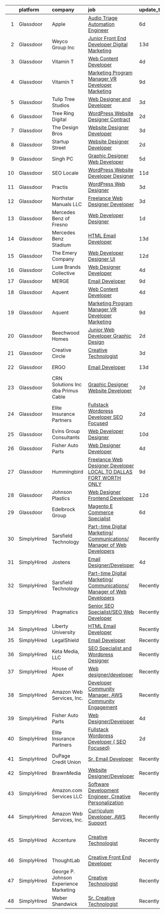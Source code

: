 

|    | platform    | company                                | job                                                                                                                                                                                                                                                                                                                                                                                                                                                                                                                                                                                                                                                                                                                                                                                                                                                                                                                                                                                                                                                                                                                                                                                                                                                                                                                                                    | update_time   | location                           |
|---:|:------------|:---------------------------------------|:-------------------------------------------------------------------------------------------------------------------------------------------------------------------------------------------------------------------------------------------------------------------------------------------------------------------------------------------------------------------------------------------------------------------------------------------------------------------------------------------------------------------------------------------------------------------------------------------------------------------------------------------------------------------------------------------------------------------------------------------------------------------------------------------------------------------------------------------------------------------------------------------------------------------------------------------------------------------------------------------------------------------------------------------------------------------------------------------------------------------------------------------------------------------------------------------------------------------------------------------------------------------------------------------------------------------------------------------------------|:--------------|:-----------------------------------|
|  1 | Glassdoor   | Apple                                  | [Audio Triage Automation Engineer](https://www.glassdoor.com/partner/jobListing.htm?pos=117&ao=1110586&s=58&guid=000001827c382508a06ad2e0ddf69c18&src=GD_JOB_AD&t=SR&vt=w&cs=1_67de8204&cb=1659941430976&jobListingId=1008046042859&cpc=F41FEAB56D215062&jrtk=3-0-1g9u3g99gklvu801-1g9u3g99ughrn800-0fab0682647fd72b--6NYlbfkN0BvKrLyj5gPmtZO9T8euul8TCxuuKNOtzRJOomxnwSEodTz2Bc-sPZlt2Zgji_QUXGcKuOkWIrgOAYgu0CyBvfr27F7CT7PtRTKif-OMXm_SHlRcGhot_dtFQ5W4oeFZ6xNG22aTURHgfWa_rNXFv1RTwVdTuM_exeRwUYhIr-qwHcdVA5bIZus_hhx2Jp0LyPdGfE4yx7C5UTUWDoPf_XZiXi2IexFkPkIx8ki1p-9RM3uRMo8_4qrveDDYhezFOYlBmiuP-UD8F0tszVNr-kHTv_0PHfM2ZSGVX9AGINBZ6y7c_c5_xGIbik90IGKILmhyjFhagdztfKuS0dNO0fjTyQA3lERfl0IZbiNHvDCvlG0ZRqh20J6httP-wlQ_uZ-lLibTnb8d8xIUMRcYEvSSQ_MW6OIpe4KRbHEM9R0vCb0NLMgBmFsvZkb2Afe2FEqcekie-5zMkepwf2LnjgWzjKWZkYJr6uZRXIjoo7vHH9nOQ5n-B2Y3Gk-ah4EsrH7LGvCJf7h3ZD3XhJxZziYThU9BF8hMBAdS9vDzcCmXLovJWRPiaXElNJb-s3Ft7MiRacEwFOLoWQvaYzVdWDV0XGHdVMjEkusKJzYEpusLQ0F-rSa4XzDg-0XT18K9U-xPmqlY1b1ovfWB4BTuJb6uHxul8ObhKDbowcZ6LkrH0T4LBohYyUfijVPVcTh50NTbWvDE5Tr5QLsovbZ4YIPxwXTZrO_pcth6iP1CvOCXdFp2F60oSpgElWybdUibLWQKGDZTew8vBU4f6NipNFqwCh8n4w7xbK0cf3jTp42NtSTJjfTy6iQdGVmYy5HxsQuLQZgM6D7cTTedJjcD9GVFFa0F2GvGF2-wQ-EH-OWvcc6ExS1c1w8_0avYGDB-6mHlhKuDp2Ty8CljDzt0MHidtmbVd6mqzHZjFTNpNlYkhUANGMWEj_yfK3fTYAcGs3F6rO3H_IPr_fAeRaMFrZs) | 6d            | Cupertino, CA                      |
|  2 | Glassdoor   | Weyco Group Inc                        | [Junior Front End Developer Digital Marketing](https://www.glassdoor.com/partner/jobListing.htm?pos=116&ao=1110586&s=58&guid=000001827c382508a06ad2e0ddf69c18&src=GD_JOB_AD&t=SR&vt=w&ea=1&cs=1_172fde13&cb=1659941430976&jobListingId=1008028285226&cpc=42BEC95245890617&jrtk=3-0-1g9u3g99gklvu801-1g9u3g99ughrn800-0864ce1e1e6e8c6e--6NYlbfkN0C2wM9RKEAdoEZotfFaXSpEmhGLDXit4PIRXiY1cWrNKI8D1AUD9T14yWGaDgpOoa1yOUcfWwTzbFKLg4Ptb6fKgWvUdlITdb_LbB7xzYm3iedqSjRiN6CDg8yJrSWYJQRBVI-YkqqcTmQhRn3uYv9MdfxzB_HsdV7v4RNCor7Ls2Btnr9DzG_dn9cgI6ijFPS1__8_6mPMS8UZ7nAkBRHpl9_DX3ie0VyU9IZpRxdURHYe4jz_zjwxr9SgEeZ_Ysy-dGXF_oYKS7v-la4CcrFM-YD0tZL2KObj6fRfz6pVkc0gLrpSGmiDuUfp7qUCMh6Lak3BpuXA4HTz2OyKJQc4ZRzErin-9_uCLGB6jXf2lHPbppCG2hNfbQhagx3LsoMEY3PVKNdSlsyjfsrkgQhKG7FuDMUok2H6XmzY25WgR0XkqEIJZdCxBORsKcfu8ydu01IaMeE-yJ-f0LHAZsHpgpf8HWhAY7gRh-lVNy0WANZ9wAN4_Yv8osUkzm_Xl4K6DUIOjkJ-_JIkr5PCK2xPb9Ovn_dj4bc%3D)                                                                                                                                                                                                                                                                                                                                                                                                                                  | 13d           | Milwaukee, WI                      |
|  3 | Glassdoor   | Vitamin T                              | [Web Content Developer](https://www.glassdoor.com/partner/jobListing.htm?pos=120&ao=1110586&s=58&guid=000001827c382508a06ad2e0ddf69c18&src=GD_JOB_AD&t=SR&vt=w&cs=1_eee2f253&cb=1659941430976&jobListingId=1008050982939&cpc=334ABAF5D42DC775&jrtk=3-0-1g9u3g99gklvu801-1g9u3g99ughrn800-9b47c492056784e2--6NYlbfkN0DMrcEu7yrtATojKJA7cEzGQ3FdRGWLh0CZQInL4ECGI6k5tN82kdM0OKoro5eXmjo25juUC15Bn1G4cRfi3ZWomLUombBVxYksRzLeiExQ_4Fim0RwU85ePscBrQDtHdwzZP8Ab7NonE8C-l656Cy7HQTPgWnq-6cWRaaH_V60Tmn5DA_Qso_GWKTJM_pDrp7lQDxWxMwvpGgwGfDbiO5c_JAsw8X2TkXsV9ZR9SjL6NXG0SOj_h26A4Txpx9qLIFYa1jmfxDqg7C6b04Bwh3J6jXAQP2P__UiLfGU7u_NR29nJu4TSbpye7bu70A9IQ809ENXw82TZaVPG6W-kefsCxDn8ij4YkrxAG57CdLalJCNKoTC-Ak_SNAGFkKo2sRUhkG0IwleSl8Ls1OKETqNCdHkYjTinbUTTxvh7kd_SCA9wYqHPz4ef2W8tJQzC0nh3D8ax_G8FiEHRabtQj8tfaWqo5s2i7I%3D)                                                                                                                                                                                                                                                                                                                                                                                                                                                                                                                              | 4d            | Remote                             |
|  4 | Glassdoor   | Vitamin T                              | [Marketing Program Manager  VR Developer Marketing](https://www.glassdoor.com/partner/jobListing.htm?pos=122&ao=1110586&s=58&guid=000001827c382508a06ad2e0ddf69c18&src=GD_JOB_AD&t=SR&vt=w&cs=1_5a6eaa13&cb=1659941430976&jobListingId=1008039026081&cpc=F41FEAB56D215062&jrtk=3-0-1g9u3g99gklvu801-1g9u3g99ughrn800-50e3325c03b7b921--6NYlbfkN0DMrcEu7yrtATojKJA7cEzGQ3FdRGWLh0CZQInL4ECGI6k5tN82kdM0cJmh4vC7Ggjnm-3xmOit2kMhHpixKo_9HEPBXz6lvHkfnuhpUsBiiSblg7Hqi92Wo_sKyBRTzE9lrNM9LVXnnx5u35Nl0pzFlkRlLg2MQxAClvNOpyYI_iNNdkkMAPCzHkwQcnfl0Uav1gzR_RJ6eOmse3-k5bWFId9AhOBWBFw3Jx6ZiwSA-43RezhF27oDcrKb4svrglhO67y30MRX-9nfr18_XdOERuxtbtBAgRgbO9309hjTUIIjPtnI2UWOdmX_ErLXmwEEdsYHQVZy_Y20zwvhTKmBtdvjoi6rC0xtJOSZ3fgnhNvJQktbr3k9M0yVb3Yt4Ee29irz0dqTo5d-NN-Oa6UHcrGsRjQB_wzgxwKpquYNbQCYG44jmquaPuDiJMxN45xTBSFJOXaezJf0w2_kDbt-TqgOGxtYTd_Sl1_hVcAs4w%3D%3D)                                                                                                                                                                                                                                                                                                                                                                                                                                                                                    | 9d            | San Francisco, CA                  |
|  5 | Glassdoor   | Tulip Tree Studios                     | [Web Designer and Developer](https://www.glassdoor.com/partner/jobListing.htm?pos=110&ao=1110586&s=58&guid=000001827c382508a06ad2e0ddf69c18&src=GD_JOB_AD&t=SR&vt=w&ea=1&cs=1_1e05247e&cb=1659941430975&jobListingId=1008053123117&cpc=275B60D2C545FCD5&jrtk=3-0-1g9u3g99gklvu801-1g9u3g99ughrn800-66a68536ebef2826--6NYlbfkN0COoXx2nxHvtA1izLE8Ox-kfM4KUiiZET2Bg0Ps5ZbvlsQIhhyaNVvcHwgVzbqD8LdjVOZjFQOYQN3zE4BXJAyIFSvndfwa_99TzOZtbWnRVvjwIuEO7m7j2Ulrp0DEABaF0CE12zPezSZ3wvzUOzl8sjC0bk7XygatiRKUvgwZlhxaXtHKjn52iIWp8dJvYrWNwsjq4xi6q3gbanklBN0YI5DpfSXWH-4wjeof80JltjXrxOHBx92Bc444QJwbmYrsjnp0KZoss_8ee-iOtWxth9edjg8o_7_UcW7W4Cy4ywDDvTMlaKd1x3PjypBMaxg3Njf_FjMXEu1tVaIm5xO2fqnyVR723FEWXhkZBD1xmTDhWn-Ho6e5K0CNlDIXrHzYK-4TdIBqr3NCnYTsbN-XmEQk-ZU4-pyD6diW03z3MEC2g4iY3qn_SygXsCCNaa9FFqEI_G3FisSbqr-zktUje6Eij-sSNzg9iBMQvNBxSwUamqUP-k5Uf2ZGoSo-giaheoNS8TsvIA%3D%3D)                                                                                                                                                                                                                                                                                                                                                                                                                                                                      | 3d            | Rochester, MN                      |
|  6 | Glassdoor   | Tree Ring Digital                      | [WordPress Website Designer  Contract ](https://www.glassdoor.com/partner/jobListing.htm?pos=128&ao=1136043&s=58&guid=000001827c382508a06ad2e0ddf69c18&src=GD_JOB_AD&t=SR&vt=w&ea=1&cs=1_b22d49bf&cb=1659941430977&jobListingId=1008056070705&jrtk=3-0-1g9u3g99gklvu801-1g9u3g99ughrn800-f7e69fea78790bfe-)                                                                                                                                                                                                                                                                                                                                                                                                                                                                                                                                                                                                                                                                                                                                                                                                                                                                                                                                                                                                                                            | 2d            | Remote                             |
|  7 | Glassdoor   | The Design Bros                        | [Website Designer Developer](https://www.glassdoor.com/partner/jobListing.htm?pos=126&ao=1136043&s=58&guid=000001827c382508a06ad2e0ddf69c18&src=GD_JOB_AD&t=SR&vt=w&ea=1&cs=1_e6a32e80&cb=1659941430977&jobListingId=1008053519666&jrtk=3-0-1g9u3g99gklvu801-1g9u3g99ughrn800-7c56c23e97d33c83-)                                                                                                                                                                                                                                                                                                                                                                                                                                                                                                                                                                                                                                                                                                                                                                                                                                                                                                                                                                                                                                                       | 3d            | Las Vegas, NV                      |
|  8 | Glassdoor   | Startup Street                         | [Website Designer Developer](https://www.glassdoor.com/partner/jobListing.htm?pos=101&ao=1110586&s=58&guid=000001827c382508a06ad2e0ddf69c18&src=GD_JOB_AD&t=SR&vt=w&ea=1&cs=1_a788f433&cb=1659941430974&jobListingId=1008055844213&cpc=8701D5D89FDAD8A6&jrtk=3-0-1g9u3g99gklvu801-1g9u3g99ughrn800-c8547d52ce8df285--6NYlbfkN0CO3DEfAY9A68AIVwcxeRGvQUfeLcLgbZIyCfLEHxv2SbETCGcreyMc2jMmpqyw-4leW3cSgUcz3fWje6oPIsDxK737dtTX1run7MN7o3Wz8KXTl2Wd3371z45NdLWGns_Zgy4JJOmZi7Us6h5-LtUYhSP-KkXqHFjuOC7alBblz3SHyAmfNf5AaUCDBtw6cIJ1fMnHy1NWOm0Jq5fZhU94jzUKn5YLudpKs32Qk-Nttr6p_waAhMh30lElgtcmF12hZZShu9MZMXIlXY-FLoTexW18wsYTv11O9QqjzJOYtGW-CH1jaZcXG4Ii7W5Y5owsvNxMn6_8eeKwOMgxp-f3fs-c2lXwalAWuxDQdievMoA4CzuUmQfSmvCF2Rlm_TCnt3IJ0F8_-oVu8sdATknZVfNEL1QIg7r8hvOBmPq4tLtXq77ljy7UgNx2lnA4k9f6vweJPvb_voGppf3xrjjk8_q34eZrCEWS--YVdOApe1sqeaTXe37yjBcoaQweVeOx67jCh7NNgA%3D%3D)                                                                                                                                                                                                                                                                                                                                                                                                                                                                      | 2d            | Tampa, FL                          |
|  9 | Glassdoor   | Singh PC                               | [Graphic Designer Web Developer](https://www.glassdoor.com/partner/jobListing.htm?pos=113&ao=1110586&s=58&guid=000001827c382508a06ad2e0ddf69c18&src=GD_JOB_AD&t=SR&vt=w&ea=1&cs=1_c4d9d7f8&cb=1659941430975&jobListingId=1008047935746&cpc=7F6F94E2229B3AB5&jrtk=3-0-1g9u3g99gklvu801-1g9u3g99ughrn800-5c368c8f1994bc4b--6NYlbfkN0DqKMLcAIUKHWfrqBJvvS4sZmLmWZERQ79hXB6mVECSt8bvKOSjQVRuQro0ibVYf6hhkuB1lcUTL95g7zFvLu-N4_KPCJ1y54_XUEepgGiRgHcYBT82qYwY_lTufcJG4q9oTFvb9UHTCXZaW_b3Lpwzp_uc6_Ffca__N0ILXJqFPIHyqhrd2ec-pCQ-EfM1C74RRl4kKfCjWTjIAi3teap9hgdGDpoMYFrqJZqgr0AEnLPxrMmDphoAXNTKHBR4MFhY9JCdEglT2jflsQNqSJq66uJK9P1Je9wdi7CsOgz8bcs4J_JrgEMTJMh0sxQ1OoeAZwZfHnLoBXAUA6KT80r3MXVSOahqNjZYCQ4bd0BtjFdp6bNfxePJ03gWqZOB0xiTrQ14vq9OqhIYbBb7GP8hvKcDjbckk2C7eZezXfQ7Q0J6_6hJX7r_DIbUnTlUgcBc_hnq7l18qqHVPKA-LcMOPjAR8Aq5RYQfe5earBvW7xS_TghMn7XVCCA0RLT61G0RW_0NblhrJg%3D%3D)                                                                                                                                                                                                                                                                                                                                                                                                                                                                  | 5d            | Remote                             |
| 10 | Glassdoor   | SEO Locale                             | [WordPress Website Developer   Designer](https://www.glassdoor.com/partner/jobListing.htm?pos=130&ao=1136043&s=58&guid=000001827c382508a06ad2e0ddf69c18&src=GD_JOB_AD&t=SR&vt=w&ea=1&cs=1_60b5152a&cb=1659941430977&jobListingId=1008033084333&jrtk=3-0-1g9u3g99gklvu801-1g9u3g99ughrn800-323be4a7ff3f7476-)                                                                                                                                                                                                                                                                                                                                                                                                                                                                                                                                                                                                                                                                                                                                                                                                                                                                                                                                                                                                                                           | 11d           | Doylestown, PA                     |
| 11 | Glassdoor   | Practis                                | [WordPress Web Designer](https://www.glassdoor.com/partner/jobListing.htm?pos=107&ao=1110586&s=58&guid=000001827c382508a06ad2e0ddf69c18&src=GD_JOB_AD&t=SR&vt=w&ea=1&cs=1_5f553ac3&cb=1659941430975&jobListingId=1008053236840&cpc=555ADD10F5BC937C&jrtk=3-0-1g9u3g99gklvu801-1g9u3g99ughrn800-4709916196b0808f--6NYlbfkN0CPEiJEzZq4I_K6S6Q9VC1QMfIsI0INZ1UYi7vjgDL48QRk5qILklQZyI_X4mMYNn4bS8bF4pxav5LPXvgsu5g7_R9o6wXu4IwXadgRs1jeeQ1nYIflNrybwF9-AhUDNDFtZA2IYsyjXupz4RPFN_xoSt0UQG2LLce7T_DEL3XRQVLVAEUQ6yKrNx7xbiu5MFFtc6kAlPm2lTPp7W9F2vIurMnUtwWj5UsX0klIKcrmUOeE5-atFtVojUokkIhSJ2dHLoByL0-D7R5aY6374f0N0jKlAkT3tyBtlYaMaPnDmYxL_uG3-d3hlEpIVc0C8T9jKmilNu326hMMcMBAR5TqLp48n_kfFeA9BFhydfIjW7BIykrgo09m_4GErdx9BEbl8BEnJHubABwIhDO8Aqqhg1R0fO3LGHX2VcRyVrYvAvrUwS_LPzUu1XrHzdvrCuBuiM3qZ1cZbwdPpR3s8NH5Ty_x5KLehPcmpS9fKJqaZeMnfvompx7-Fh-LBuDTsXK8KocZQCgHEw%3D%3D)                                                                                                                                                                                                                                                                                                                                                                                                                                                                          | 3d            | Charlotte, NC                      |
| 12 | Glassdoor   | Northstar Manuals  LLC                 | [Freelance Web Designer Developer](https://www.glassdoor.com/partner/jobListing.htm?pos=124&ao=1136043&s=58&guid=000001827c382508a06ad2e0ddf69c18&src=GD_JOB_AD&t=SR&vt=w&ea=1&cs=1_ae20dc7e&cb=1659941430977&jobListingId=1008053687388&jrtk=3-0-1g9u3g99gklvu801-1g9u3g99ughrn800-8b4a9c59b254270b-)                                                                                                                                                                                                                                                                                                                                                                                                                                                                                                                                                                                                                                                                                                                                                                                                                                                                                                                                                                                                                                                 | 3d            | Mount Clemens, MI                  |
| 13 | Glassdoor   | Mercedes Benz of Fresno                | [Web Developer Designer](https://www.glassdoor.com/partner/jobListing.htm?pos=105&ao=1110586&s=58&guid=000001827c382508a06ad2e0ddf69c18&src=GD_JOB_AD&t=SR&vt=w&ea=1&cs=1_fa138417&cb=1659941430974&jobListingId=1008057368036&cpc=82B3195DA92CAF92&jrtk=3-0-1g9u3g99gklvu801-1g9u3g99ughrn800-452ec5aa2a048956--6NYlbfkN0D788tVLZnHYB2JKTLmCXo4PydfvtZKcdbYx6lxKaz3IiSI8Kq6TbbUsBLHQRWdW6DaCAZ4SsZXljcs7yne60fu6YoabC2TpMDTeLtCg-uZjOjZYGkg81snr4lxCaGJg6mqwlNLRTtS9eBU-3xS10V0-2CW-feOQ5b_a_v9j4gdZgAWhS-V9IRdfbHLmsrRwhiGeCxs0AgbFqC6kP681Y4OfOO7zLdVhFHcudvA5wWs5joEU-TwQoephgKtmdH1I80dUDBPmnTEs0IrDlnQ1y5ygQsyfAcjeIcj4Ml8b5NP5gSepL8gaq7t6cNdK9RuHcWADXz5c4CFitoGHHbAgpgg5W9X6pqO0fAZmU6cZb_mKZ86HE7x-4DoCv1Acrp3Opop2iOehleEQvqq04UstiB-d_h5hU-mBoWYZmVyHartr5XLpBSPDxJFySs5wEPQDIHPMdb7dxzXvaYYu3BLJImgYo1mSt26KwszuMdxF3PVSeewh57c3stPjYWKxUmv4Xw%3D)                                                                                                                                                                                                                                                                                                                                                                                                                                                                                        | 1d            | Remote                             |
| 14 | Glassdoor   | Mercedes Benz Stadium                  | [HTML Email Developer](https://www.glassdoor.com/partner/jobListing.htm?pos=129&ao=1136043&s=58&guid=000001827c382508a06ad2e0ddf69c18&src=GD_JOB_AD&t=SR&vt=w&ea=1&cs=1_925d3b9b&cb=1659941430977&jobListingId=1008028184763&jrtk=3-0-1g9u3g99gklvu801-1g9u3g99ughrn800-9a547699c45640b0-)                                                                                                                                                                                                                                                                                                                                                                                                                                                                                                                                                                                                                                                                                                                                                                                                                                                                                                                                                                                                                                                             | 13d           | Atlanta, GA                        |
| 15 | Glassdoor   | The Emery Company                      | [Web Developer   Designer UI](https://www.glassdoor.com/partner/jobListing.htm?pos=111&ao=1110586&s=58&guid=000001827c382508a06ad2e0ddf69c18&src=GD_JOB_AD&t=SR&vt=w&ea=1&cs=1_04be7d18&cb=1659941430975&jobListingId=1008031200409&cpc=3E2BFC0D8D8346C2&jrtk=3-0-1g9u3g99gklvu801-1g9u3g99ughrn800-415dc031d01714ce--6NYlbfkN0CuSQGRMtSulYipVgim2Atu3bTFiA8J7tecboMjkqiwtZyQbJ6cmUj4f-dIob9iMPRM6Daxtn1a0mBwg_ML320VSkCh6bugh67wbQaJhBCc2eCVu8IEar2h6ybwf3obWuBZD7jVW0ktrWBiIMBQazNZLf0Wflcmjn_7TcqCVB0cmgsyu03jXHNjTXzzIdSFkcho3a1SzcZyIpZdXuKtL98ZdAUs3fSV7oJ9KG1srI9gOD1NiuLpJOL0XCkMTbqSXKf4dBzU-aMp2XH3JuxKUXCoWUGSk54NaM0mTr1QQPoXGCnkmVDLSVRR2Gr7RK_qsPDXXzDlw0daIMi0Uh82MJjpM5P_wpW25GJgp8GyulmtYjcEfhYrbmyS9QHIMykFXQ5WzVTqv6-6kuzvXKJvZ30Y4gxRAH0Tn7mQ1DCbCjcg4XMasn_mqubbF4kf5SkhaH3Qs_XGPcUo2698xo4r8IBEMToclJrEPg8M7lVFe_ZwNrpCFbXW-JDpLY-lE4AIef6pkJVzAjUz_6xvQQ25YH1-)                                                                                                                                                                                                                                                                                                                                                                                                                                                                 | 12d           | Houston, TX                        |
| 16 | Glassdoor   | Luxe Brands Collective                 | [Web Designer Developer](https://www.glassdoor.com/partner/jobListing.htm?pos=106&ao=1110586&s=58&guid=000001827c382508a06ad2e0ddf69c18&src=GD_JOB_AD&t=SR&vt=w&ea=1&cs=1_0d313100&cb=1659941430975&jobListingId=1008050394092&cpc=48866614B099111A&jrtk=3-0-1g9u3g99gklvu801-1g9u3g99ughrn800-6b1b288ba56667bb--6NYlbfkN0CdcVd3SDA1nO7RkKTAACmPV4xEt72Vls8LI2dqcgyOeN2acpaCqCtZ5yluQq1D6b_vLUEpC8uLLerZIl2XJD6l7uvqnU8m-V-J_Epsll8nfq0PKfqC7iWKWEopxO4ut0hmWuN8bEUIr60c7Z1RdG2uUQrdXlzcksecBH4olqb179N1BzUO0kR4o4GHUhvtGLGLgEfLaf8MQEW21K80iX_dMgaBqNgV2mNuzK4HlalJCgYpfesFrmy0ncbljUCKftYqemj0ejJf7XPTHbOH_s2wYvWlrCxlIB7xQsIEUwF8HSvRNpn3jhA63zmxmT0TevkCvDRKVxjTSKXu_0UTH6E2igJP1b3fdIaqB5hSfK6fS7i1TEffPX3gjbzBvazbE6KlIFPyASOXOxPB3waEAlmQ-CfkTXFRnuetyaR-mMsHnV193-p5lMKBgfdwJX0Drcymx6kZA3fpdCFgcPCM-qtotiQfFB-0Hzw1CKy-t7WnVEmWsyv62UkBnbRgQa8c3k4%3D)                                                                                                                                                                                                                                                                                                                                                                                                                                                                                        | 4d            | Greenville, SC                     |
| 17 | Glassdoor   | MERGE                                  | [Email Developer](https://www.glassdoor.com/partner/jobListing.htm?pos=123&ao=1136043&s=58&guid=000001827c382508a06ad2e0ddf69c18&src=GD_JOB_AD&t=SR&vt=w&cs=1_c711a950&cb=1659941430977&jobListingId=1008038408281&jrtk=3-0-1g9u3g99gklvu801-1g9u3g99ughrn800-026b1d5ccf828fde-)                                                                                                                                                                                                                                                                                                                                                                                                                                                                                                                                                                                                                                                                                                                                                                                                                                                                                                                                                                                                                                                                       | 9d            | Denver, CO                         |
| 18 | Glassdoor   | Aquent                                 | [Web Content Developer](https://www.glassdoor.com/partner/jobListing.htm?pos=118&ao=1110586&s=58&guid=000001827c382508a06ad2e0ddf69c18&src=GD_JOB_AD&t=SR&vt=w&cs=1_63df123e&cb=1659941430976&jobListingId=1008051207584&cpc=451933188B21919D&jrtk=3-0-1g9u3g99gklvu801-1g9u3g99ughrn800-e08a8f8f348d910f--6NYlbfkN0DMrcEu7yrtATojKJA7cEzGQ3FdRGWLh0CZQInL4ECGI9gD0Wolx9R2EDT7B77c2cRSY10wi-ePXNheSG7gDjxa5FNCFbNmEIeasKKYA0ugIgJ5M5hiwxoAqjcchqTo84j-mAea4vEC6WHXpYSprIu2IMoIXs7a8Uf5aMXHaokhYR-1kCoZpEwU39lt3_1TV2oq4xCyh4G10nTaBzyP5tEL7EbNf_kBDzHbsbUkTsJb3PJbWj-zGRdpdacfWFIO5CTeg6EevUD9RphhBkDtYYbSDBxKew8556i9zsEH3m7G9h9d5lIQsVasbScqV6WrEJuCbtGskK-pZ94Pu9_BNiGlqQ9xjHXCL24uOGWZZR6Tacy11aoXmCNA4NNU4VxbZ0pX94DMoop_WO8vJPOwnUfr3bTi4k14zZ_TiPRo_ZmWDvETJZgtYUR4hkDOI_7k4uk_bTNu-uJP5R4sNH5zxz59)                                                                                                                                                                                                                                                                                                                                                                                                                                                                                                                                            | 4d            | Remote                             |
| 19 | Glassdoor   | Aquent                                 | [Marketing Program Manager  VR Developer Marketing](https://www.glassdoor.com/partner/jobListing.htm?pos=121&ao=1110586&s=58&guid=000001827c382508a06ad2e0ddf69c18&src=GD_JOB_AD&t=SR&vt=w&cs=1_12d8fb3e&cb=1659941430976&jobListingId=1008038667435&cpc=149B3D5996025BBA&jrtk=3-0-1g9u3g99gklvu801-1g9u3g99ughrn800-4d6f39d860845bbb--6NYlbfkN0DMrcEu7yrtATojKJA7cEzGQ3FdRGWLh0CZQInL4ECGI9gD0Wolx9R2v-Aex0-GK07GDDYnO7rOFs9c8-N4bJMWe0uD6oIBdpRAGTFcz-dPB3x02qZaW2wyN_Hkyheuz6sOKH3oDtsyvRqUs9LVd_BTTQRjlN2VOq4uWfpjK1lW2ynDnRbrndmpkcLuSW-xTMlWNMIWWTMsyqRnTGrbogXo-GscrRqK1BYgSXg3zIx81qdghNVzzy6M35QlSwGyXhoDmQjkb9_rj_8BYM2UDm7V6kuT7yyUq5Sgm_MPmG7Clz8mKSu_aXam4gvi7Oh-_lps8nNZyzoMWszIOrCU9FYHAoACqhY3qM3n5KvVQJct0ButxlRdVRwAJZ6EQ3e_uVHC1YzHNQ6xbY-0r-iXFRsGWFPMtJsDmt4mo3cHPyjOzAsAqXzbZaLr8ZLQtNOcUKlK_B0nUSL6_w%3D%3D)                                                                                                                                                                                                                                                                                                                                                                                                                                                                                                                    | 9d            | Boston, IN                         |
| 20 | Glassdoor   | Beechwood Homes                        | [Junior Web Developer Graphic Design](https://www.glassdoor.com/partner/jobListing.htm?pos=114&ao=1110586&s=58&guid=000001827c382508a06ad2e0ddf69c18&src=GD_JOB_AD&t=SR&vt=w&ea=1&cs=1_cba8e8f8&cb=1659941430975&jobListingId=1008056087959&cpc=9DC6E4D8324653EE&jrtk=3-0-1g9u3g99gklvu801-1g9u3g99ughrn800-1f918ef7c9cb8131--6NYlbfkN0AS57DkDylVShPhgOjpRgGCZifuE7BsZsr_ouSWgREGsYU9J9ba3OoAo_B_2-4yRLo4vAb8ezj1shnle-kHycIPxOII6DUnd0StxQij1vs4cR2okCAu5aLXKZMpfDO5MQqmB1JX49zWCk6xpxWliG_cf774Gt1I8tuTX0PnS7RgYBjD7j9gFQ17A2kHWJya25xsQ5cXMfDEN_DK4IPUzqbW7Qoy5Fm-4_1ULTtQOyD8Q5BoNyk-_dquJiJYoL5-ecZqvjSan-8X6pL33Nzo4r37XbSZSn7F_qFr2lLzNfjcnbdnoVC7Y2qF9hMF2cSk_dMlru8d3G96fM825ttCrjXskpFWrOKaMcX9OZdeNg57ORB_odn4ksYOaZHqah1DOdQFYcjBGoE8Ix3_9zCj1-d9oAeq_oUJOhWFNV7G1ufK4X0PO4j5RujWWXH9M660d0zPT8ub6Df9NME6A70verUWhtbefm4Rq9ChP4cxm1RKm-BjBj6OtvcTJwrq4YdatqcI83lvF4xW7w%3D%3D)                                                                                                                                                                                                                                                                                                                                                                                                                                                             | 2d            | Jericho, NY                        |
| 21 | Glassdoor   | Creative Circle                        | [Creative Technologist](https://www.glassdoor.com/partner/jobListing.htm?pos=112&ao=1110586&s=58&guid=000001827c382508a06ad2e0ddf69c18&src=GD_JOB_AD&t=SR&vt=w&cs=1_31eca455&cb=1659941430975&jobListingId=1008052746547&cpc=5E31031E1AFF45A7&jrtk=3-0-1g9u3g99gklvu801-1g9u3g99ughrn800-b74225bc8c59c95e--6NYlbfkN0BPwlZa85gbT4Q3XYQoU_uQn0Qmw9zd_9UNfmcwtqAVud1yvyq1Z4UAlx1bxhDUi3LksnLBypyz1ki1AYlpqBEOtzLCLCRpEUWiYZAxQp35ZwbGwGgfIipNjYJRWVKtqW2P6n0tnODntoOzONS9wOCfDiQdRQlv6VB3BbCCzTOWuDuWHjtVTQjZq4w6wdF1VbcTalfBswP7W5a619mzdgzmF7a5RPsRCZTYFIpWsug8Owo7_yZ1_dnuT3jZlAiGHkV1Wfl01jC0CcggkpDYTXfKlBIDj-xYQlN4b-UhghnP7w3U1lhG5dO6GV1RoGM7GAjKgQ7KfoWZC4VeXORQpNIXFNJo0oZ8VkMLZkY4SAChINjzazVksJPLYCt9xNY_jYLkRsnX3inbSumOT2F4YgVjHPrx_mQwIx_cIMAvQH3WI-3LrrMIWyKZxv07vtu_9bK0J9yfH-hkfzzdANPcz_pyx1p2NTe0scxjzmt94lTo5uJSCwiDpm91N314KXzkzuZuM-dAPmcHuQ%3D%3D)                                                                                                                                                                                                                                                                                                                                                                                                                                                                                | 3d            | Seattle, WA                        |
| 22 | Glassdoor   | ERGO                                   | [Email Developer](https://www.glassdoor.com/partner/jobListing.htm?pos=125&ao=1136043&s=58&guid=000001827c382508a06ad2e0ddf69c18&src=GD_JOB_AD&t=SR&vt=w&ea=1&cs=1_949fe29b&cb=1659941430977&jobListingId=1008028371596&jrtk=3-0-1g9u3g99gklvu801-1g9u3g99ughrn800-d93bab4517ba546e-)                                                                                                                                                                                                                                                                                                                                                                                                                                                                                                                                                                                                                                                                                                                                                                                                                                                                                                                                                                                                                                                                  | 13d           | New York, NY                       |
| 23 | Glassdoor   | CRN Solutions Inc   dba Primus Cable   | [Graphic Designer   Website Developer](https://www.glassdoor.com/partner/jobListing.htm?pos=109&ao=1110586&s=58&guid=000001827c382508a06ad2e0ddf69c18&src=GD_JOB_AD&t=SR&vt=w&ea=1&cs=1_e155ecd7&cb=1659941430975&jobListingId=1008056080475&cpc=DED3C32E22E90A94&jrtk=3-0-1g9u3g99gklvu801-1g9u3g99ughrn800-973e989f4417f753--6NYlbfkN0D5TrYptuxfAGGY-xyw_cZcYoKArTSbIFk24Z4F8mcy7RpumEUPQ98v5su64To6qgV5eDU1_1WPD5bBATlsZVrDRiIGNWZcwHNqZ7vumuuoGUezQTzJp-nE2ur4DoNDQ_ICv5-FXY1CP1JdBLpJkVkiy-3S_vSR4w4vjAcdJaK3rzxfRrLG5ZHqG6T8kdIsdm_ts83_IZpk07-AZLn4jC-bnOL1jKGhXoxFGyUFaeWf-TOUN_l2qYFn5edhfdtCjEj_jK_vn86EGOcMsi2nu8vvW4gD11zvaSefnyqAduBVhvVtqFaNOW7_4w5exvQ0pMiefadiSDQ5fEqhn5HwRCvWc8aWflyQrUTsvYGFdkHcM9tAMDg4IlnTLu9HHTprvjL8rCzg_IKDNUY11cwfY8tU1r-AmRKNtNxi2g2oi0zbQa6U7pcaXz2Lq0Cw6xtwPxCoQag142eV0alvIkyca67cSvWK1-3FYSp6CdKWUe_-2t7F5n5bD6Sf2nqDJqAUcMU19vkp4ODvlA%3D%3D)                                                                                                                                                                                                                                                                                                                                                                                                                                                            | 2d            | Lake Elsinore, CA                  |
| 24 | Glassdoor   | Elite Insurance Partners               | [Fullstack Wordpress Developer   SEO Focused ](https://www.glassdoor.com/partner/jobListing.htm?pos=108&ao=1110586&s=58&guid=000001827c382508a06ad2e0ddf69c18&src=GD_JOB_AD&t=SR&vt=w&ea=1&cs=1_c4fff2de&cb=1659941430975&jobListingId=1008055598968&cpc=A8EA696C92E7776B&jrtk=3-0-1g9u3g99gklvu801-1g9u3g99ughrn800-dc7ce6ec7933ee83--6NYlbfkN0B4jp5mfsiLEiFpPCxOna81i2z6rJx9ZIZWhVZJ6SFnYaUFhWEbiLq-ux6tGBiZBM229QLC6LaZlUMaH7Otj20uzez9fk48_h2cperLyLt1Is5YxnDWXXJ7SF6ow_bDKsszPYTbevNoo_O5DsPMWLi85_uf1EDKAWVat1kr8kNwkWDAf7LqdTrCThLGoyKh51pUtJ9YCIN_dS0XV_-4WMHwZvio3GCyN24RCDnjIH4_EmfwFneLr6sIziVgE04D7ANzPYvBr1a07DI3EvAgb0hjcxSFLKNJrFI1zXMqmWQV1I7G7xqM2Ofmf-7zifHoKA_rNF5juyY6BzkKL-J6b1yhGEyDQ_SAdcGsuhz0k5_jvmVR-Il8esNUnVSEcCk47fxtRlE8nA0oDcil7XtOx6fAfEZw91DlJcE_bxtDGRC5NvH9t2DztDkIZAs0fZZZYkPn9VRuWFXSe6jdSTbOC57m2wD2VQbA1cUASN7EN3v1EccRGpyxJ9Su3PGpKOn14IaqdFBz2xreLw%3D%3D)                                                                                                                                                                                                                                                                                                                                                                                                                                                    | 2d            | Remote                             |
| 25 | Glassdoor   | Evins Group Consultants                | [Web Developer Designer](https://www.glassdoor.com/partner/jobListing.htm?pos=119&ao=1110586&s=58&guid=000001827c382508a06ad2e0ddf69c18&src=GD_JOB_AD&t=SR&vt=w&ea=1&cs=1_38e88642&cb=1659941430976&jobListingId=1008035496384&cpc=C19BE7EA145E205E&jrtk=3-0-1g9u3g99gklvu801-1g9u3g99ughrn800-b834390eaa16897f--6NYlbfkN0BPPXvRBAOnO0TtobE2q7DHnR_QtVFJuWCmWwbbx7_VLoOceIYADrb8LsbIED13qDsf2h2nziIwuHN787h807HrHDPPsn01s14OOXG30xl5WMkNpax5peDv9eP7Jrb-YrpW5X-RYLXopdUGOhiaEYFk3w10MtJrtgpLRjIzSOvVI5x47tx3KepmhLgfFLEQLpPvvwnZz-B4s9RWNpXOVIIbwkY_yNk1FxepwYk3FcEqxXO3su6aqOLIki3_8f8FJm1RGubCOhj16ykMq3WPg10-ZQ2F9dlwY-xrvlHKFVuXRhMDgdizZvIYlEWJc91BQx07EzcRfqM2wXNk0qssyIi4pPBkI2ibvLLWdcap2Y1Isyymh98ekPKIiCQ5JEBw1isE6GzOWE8zjxgwml6zCljixgpEUnMRW2MQDhTplPivko4YhWWE3xj4KlWSgrV1WCXAman1XuB-1efLQ6C3FDsroxGRSTKG3R62IGQzUk_F1CR5YkDcxLX_DyR-1aPuLXXi8ON1Dul4VA%3D%3D)                                                                                                                                                                                                                                                                                                                                                                                                                                                                          | 10d           | Houston, TX                        |
| 26 | Glassdoor   | Fisher Auto Parts                      | [Web Designer Developer](https://www.glassdoor.com/partner/jobListing.htm?pos=102&ao=1110586&s=58&guid=000001827c382508a06ad2e0ddf69c18&src=GD_JOB_AD&t=SR&vt=w&ea=1&cs=1_f8aa4eea&cb=1659941430974&jobListingId=1008049980771&cpc=BE7ED86EB2F099E4&jrtk=3-0-1g9u3g99gklvu801-1g9u3g99ughrn800-72e4c7244d33f192--6NYlbfkN0Ci1lZOkl7EPq1Tb9zx0TJtXKBHyuTkDgU0qmEursmk-wy6jDEKq5D_vKotDGaed2QlfOqkVYAWx6hcnxi-4JOxx5HG1Z-wFifsTVs63qx2r--kKmchPM2AXhBBngzdw7Ex_D7CtZL4MV4vfjyI2BHpvGCE-M1clj1qjIt70bg6qvUUXiRYWdSnNvdWxdtMgUYQTymzMfnkwf197oy_GMjwM1tWNjiWk4hyoT1lsckj8EXLVfAGM-r701mADph7Jc0c9PNQtmjPsEH2kw2zS2Rm52_naVDclCqkeTwmPC-VJYGcQxC148ile4BKCrV17slehTIYA13ZQxWGSKs1HaMHz6V2vcwnPh67FQgPuNzIJ7et3_DsnFBsX3F2jPhsAJhJWl5gD9e9rq8zkZnO9vaGZynbHRRFm59WPJefI50pNSS2uvZjwIQUX6C1rQCs-WIZn2SowFwQEi1acImOG5OmwQ-STNFQ8S96kRBrtmS1k7cKrihX9FB-qpEPUNR2DevZkf4mOG3FpQ%3D%3D)                                                                                                                                                                                                                                                                                                                                                                                                                                                                          | 4d            | Staunton, VA                       |
| 27 | Glassdoor   | Hummingbird                            | [Freelance Web Designer Developer   LOCAL TO DALLAS FORT WORTH ONLY](https://www.glassdoor.com/partner/jobListing.htm?pos=103&ao=1110586&s=58&guid=000001827c382508a06ad2e0ddf69c18&src=GD_JOB_AD&t=SR&vt=w&ea=1&cs=1_aaef61b2&cb=1659941430974&jobListingId=1008038353845&cpc=D01F56F24F237C35&jrtk=3-0-1g9u3g99gklvu801-1g9u3g99ughrn800-6b9bd44cb71ec0a0--6NYlbfkN0AY4guaBc_odNxnJHTncvfwFu86WvDwtbc_K-gSZc1x5K7wdWHYCJnRhc0BEaIQIUd8vFYjU1_FI9NcsDjwHdImEPxd_ADqdj3xXEqiSd8xlQVVmIPoR5eMXuvfuP3Sp8LjBjI2JP7AQpBNOxgAV5D5HdIpr2ZJ538jsorUPfmLKL4MMVWHX7gAOvk0iQvaatrG2DOh7Xrbt7dVK5LHrrDmWMGXODUSZflJmZyMiEvZcfzjW1yrz82NHTWDB6Z1_vDr3En1FTdRno3VjmPQQYOPlT-JcQx2jw-Q8Mce_Hxb3PbXBQ2JvDEhrD4itr44F-L8BK09I3G1QQogBbWTC1icJK0E1PJ0ON67M9kthuKO65QyglIyIkZeCRmyvCaR5QPZ3cnpsKCaYIW5GJTUG6dp1oPEgYfEr4R8WeSXJm3EHhgXKmCis19DUNSZoYmmVxz-qZAbIcgEbtCkG10ukh8B0qwM2gPlgd9TyEbGFmQr0k1m4BHkBN-brJG_nkrry4__A3KfKKZPKEsOURl27rVQiznz-kuAIRm52TG8_02cb-5urq4qWRvcw7iPMXK1lvc%3D)                                                                                                                                                                                                                                                                                                                                                                            | 9d            | Remote                             |
| 28 | Glassdoor   | Johnson Plastics                       | [Web Designer   Frontend Developer](https://www.glassdoor.com/partner/jobListing.htm?pos=115&ao=1110586&s=58&guid=000001827c382508a06ad2e0ddf69c18&src=GD_JOB_AD&t=SR&vt=w&ea=1&cs=1_92b0d170&cb=1659941430976&jobListingId=1008030492458&cpc=444700D72F2ECBCE&jrtk=3-0-1g9u3g99gklvu801-1g9u3g99ughrn800-d4b47896c020c893--6NYlbfkN0BxpP53ILL8GulLJ_NWfVzecCnjI9RptcsvEJd8wgfIdMtV2GS7xic0cZ2nTUZAPD8w1mHN6tdDpx-44mQ4RIRj2iLumtTfzBNnoa0qH6_0knW7iD2_5hJ0PPfw16mFroKRkcyTiF8WimWEr-uUb9Cpbz5fhU_SMWHP_RIqYeK1JdvmwBsYXXxF0wx-OJ12DIwnS8AnL0OldvlX_8JGlJUCkdeEIONGbVUVf12_VjxqP5kySrHxdOtx8vPRPEkmlOp8EUgeoWMThaeYeM_kVUK9HuAQGSvZB93NXygDGZ8rQ9EGb_SfcEUsa1mNFF8TjP-5Rjy-yTV1xR0mAETJAFr1_1oPtvAT8xjQlD4eJQEZiZ01iVcgbMAs3rCGDzZb8RJzO7Agdf6Ux9Vg8AnHxNilR6Ugu8cfL4l06SwrJWjLQaqpj5y1l_fDX9CELH1Wx92gS0Fqs0a1f0enwSU37GHv0TrGDTYvxmqQK3oi_DX49A7-cP3AlIw5HoV9hhb-9gkddbHUMAziGA%3D%3D)                                                                                                                                                                                                                                                                                                                                                                                                                                                               | 12d           | Findlay, OH                        |
| 29 | Glassdoor   | Edelbrock Group                        | [Magento E Commerce Specialist](https://www.glassdoor.com/partner/jobListing.htm?pos=104&ao=1110586&s=58&guid=000001827c382508a06ad2e0ddf69c18&src=GD_JOB_AD&t=SR&vt=w&ea=1&cs=1_fd12ea00&cb=1659941430974&jobListingId=1008044867480&cpc=3490D71336BF6258&jrtk=3-0-1g9u3g99gklvu801-1g9u3g99ughrn800-ea83f2a0ce35e4ca--6NYlbfkN0CNWKcFfkGQQ-uLv54dHoXg_p6I5maePpCPJ9vPczN4TffduP7049ZLglMHpREsBE2ibKA4D83X_EtFfifXnHWl0h7cIXYEk9My9KfqwIljjIuGAdW57rnSDGEiW84VCH_uXRlq3HmhYNhhAcmUOkSNJJ9GFwda-sUSLhaybITUhr5BGLEK1Ct-61BpK5f5yoHxD_2sPdoI73g_IO3N4XV8ki_gkaIHiwQ-OifkmNOGRYaI4d-XWuz-0af0pgiMGJ7afNMI4Lz_rt9jVSNEMWkFOm4TEE_nzRzJ4EGMVDdvHb1cOAmMLamDfTl1KCeAaxtFbu2LRXlnsqEuz8AJCb7_p4N8E6Wy-REnxDkYjx4ALDzCExtXERnIwGsbMdZXjWIQzoSkD09anu--y5dbEeTxaHbtB4EUobbeSzQVnUFgAHdXnnwDiZ_1-yPD2DJUoj4CUbAkQcCzbS-7ZRREbbXeCEkL5-shXM60wf0J-IpaepxPD_w9YQOKlZBEeon_2yuyQxnEvgTiY8Aq3kgbN_Y3)                                                                                                                                                                                                                                                                                                                                                                                                                                                               | 6d            | Remote                             |
| 30 | SimplyHired | Sarsfield Technology                   | [Part-time Digital Marketing/ Communications/ Manager of Web Developers](https://www.simplyhired.com/job/macHK6dkeEfQn7hPYSxYcVYl8ceCtRP3O8HbIY1wHx7dXf80-SWHvw?q=creative+developer)                                                                                                                                                                                                                                                                                                                                                                                                                                                                                                                                                                                                                                                                                                                                                                                                                                                                                                                                                                                                                                                                                                                                                                  | Recently      | Remote                             |
| 31 | SimplyHired | Jostens                                | [Email Designer/Developer](https://www.simplyhired.com/job/M-AYVs7JjIHypt_TyOppJ3Cw-HX2Sfcq9AxqRmImS3SvbUSmYEe1RQ?q=creative+developer)                                                                                                                                                                                                                                                                                                                                                                                                                                                                                                                                                                                                                                                                                                                                                                                                                                                                                                                                                                                                                                                                                                                                                                                                                | 4d            | Minneapolis, MN                    |
| 32 | SimplyHired | Sarsfield Technology                   | [Part-time Digital Marketing/ Communications/ Manager of Web Developers](https://www.simplyhired.com/job/macHK6dkeEfQn7hPYSxYcVYl8ceCtRP3O8HbIY1wHx7dXf80-SWHvw?q=creative+developer)                                                                                                                                                                                                                                                                                                                                                                                                                                                                                                                                                                                                                                                                                                                                                                                                                                                                                                                                                                                                                                                                                                                                                                  | Recently      | Remote                             |
| 33 | SimplyHired | Pragmatics                             | [Senior SEO Specialist/SEO Web Developer](https://www.simplyhired.com/job/YThmy1pqQZWCN6NpVm6jm_YsyMddiBHbrB2fuFAy04LBN_GxOXbL2A?q=creative+developer)                                                                                                                                                                                                                                                                                                                                                                                                                                                                                                                                                                                                                                                                                                                                                                                                                                                                                                                                                                                                                                                                                                                                                                                                 | Recently      | Washington, DC                     |
| 34 | SimplyHired | Liberty University                     | [HTML Email Developer](https://www.simplyhired.com/job/eiuqa-nYZj4HuvTLRRJ7baHagOVr6te1yaP0tpWemQUOxM68dGFAMQ?q=creative+developer)                                                                                                                                                                                                                                                                                                                                                                                                                                                                                                                                                                                                                                                                                                                                                                                                                                                                                                                                                                                                                                                                                                                                                                                                                    | Recently      | Remote                             |
| 35 | SimplyHired | LegalShield                            | [Email Developer](https://www.simplyhired.com/job/InTvnyVbqqJ0ZXH8aW9nGoLkyyPTA1D_lZhsgxpXdnwKdCgxXf_9kA?q=creative+developer)                                                                                                                                                                                                                                                                                                                                                                                                                                                                                                                                                                                                                                                                                                                                                                                                                                                                                                                                                                                                                                                                                                                                                                                                                         | Recently      | Remote                             |
| 36 | SimplyHired | Keta Media, LLC                        | [SEO Specialist and Wordpress Designer](https://www.simplyhired.com/job/Wpnjo5fVD3_mHsgHg-vfvaT1DI04yYTSg6tK_MoGFhTXr0yBHAK1PA?q=creative+developer)                                                                                                                                                                                                                                                                                                                                                                                                                                                                                                                                                                                                                                                                                                                                                                                                                                                                                                                                                                                                                                                                                                                                                                                                   | Recently      | Knoxville, TN                      |
| 37 | SimplyHired | House of Apex                          | [Web designer/developer](https://www.simplyhired.com/job/YJueoD5bSXOr60QHhlpMxkxCVIr8bGAKaywTp0qLcD4mgYU0ZELf7Q?q=creative+developer)                                                                                                                                                                                                                                                                                                                                                                                                                                                                                                                                                                                                                                                                                                                                                                                                                                                                                                                                                                                                                                                                                                                                                                                                                  | Recently      | Remote                             |
| 38 | SimplyHired | Amazon Web Services, Inc.              | [Developer Community Manager, AWS Community Engagement](https://www.simplyhired.com/job/mPu67BhbtZao-Yg4uiFFpuceImT6YrQoINGkdZi_1ivcVqX5_ipJBA?q=creative+developer)                                                                                                                                                                                                                                                                                                                                                                                                                                                                                                                                                                                                                                                                                                                                                                                                                                                                                                                                                                                                                                                                                                                                                                                   | Recently      | Remote                             |
| 39 | SimplyHired | Fisher Auto Parts                      | [Web Designer/Developer](https://www.simplyhired.com/job/s2FdPt99ObKq09ozPYGHkKCyFx4zjcAbRa8393qH4qRUIFyXZ3Vo5g?q=creative+developer)                                                                                                                                                                                                                                                                                                                                                                                                                                                                                                                                                                                                                                                                                                                                                                                                                                                                                                                                                                                                                                                                                                                                                                                                                  | 4d            | Staunton, VA                       |
| 40 | SimplyHired | Elite Insurance Partners               | [Fullstack Wordpress Developer ( SEO Focused)](https://www.simplyhired.com/job/nJT-h00hIWUM72N5JXx7rK5mAH_2-PmVDvEip2FUI25_IvQ69LjcWw?q=creative+developer)                                                                                                                                                                                                                                                                                                                                                                                                                                                                                                                                                                                                                                                                                                                                                                                                                                                                                                                                                                                                                                                                                                                                                                                            | 2d            | Remote                             |
| 41 | SimplyHired | DuPage Credit Union                    | [Sr. Email Developer](https://www.simplyhired.com/job/VQB_-j2IM7V485_z4QnCFliDc7WIOXbSXNgq6VgDcobV_bst2WQT5g?q=creative+developer)                                                                                                                                                                                                                                                                                                                                                                                                                                                                                                                                                                                                                                                                                                                                                                                                                                                                                                                                                                                                                                                                                                                                                                                                                     | Recently      | Naperville, IL                     |
| 42 | SimplyHired | BrawnMedia                             | [Website Designer/Developer](https://www.simplyhired.com/job/78BxKl1R6BpfuVu8Kpk-1cxMOjiHDgxQMPxrbQ5J7eWU9PbYxXCHNA?q=creative+developer)                                                                                                                                                                                                                                                                                                                                                                                                                                                                                                                                                                                                                                                                                                                                                                                                                                                                                                                                                                                                                                                                                                                                                                                                              | Recently      | Albany, NY                         |
| 43 | SimplyHired | Amazon.com Services LLC                | [Software Development Engineer, Creative Personalization](https://www.simplyhired.com/job/73KIu5WYbpGexkoZbMZ2g6nlP5_C2fBzM4-GQKPJgoRVp_ziukPtZg?q=creative+developer)                                                                                                                                                                                                                                                                                                                                                                                                                                                                                                                                                                                                                                                                                                                                                                                                                                                                                                                                                                                                                                                                                                                                                                                 | Recently      | Remote                             |
| 44 | SimplyHired | Amazon Web Services, Inc.              | [Curriculum Developer, AWS Support](https://www.simplyhired.com/job/HK8u_W1s0Qj0XDr9nNnkhPX9sMTG6alrgg3-o7yRflu5mLBMl-pugg?q=creative+developer)                                                                                                                                                                                                                                                                                                                                                                                                                                                                                                                                                                                                                                                                                                                                                                                                                                                                                                                                                                                                                                                                                                                                                                                                       | Recently      | Remote                             |
| 45 | SimplyHired | Accenture                              | [Creative Technologist](https://www.simplyhired.com/job/TXvC8_05W9Iwav4gnYu477koGSA0YeeYiRvyl9e3pZF4npP-R53kcQ?q=creative+developer)                                                                                                                                                                                                                                                                                                                                                                                                                                                                                                                                                                                                                                                                                                                                                                                                                                                                                                                                                                                                                                                                                                                                                                                                                   | Recently      | Saint Petersburg, FL +34 locations |
| 46 | SimplyHired | ThoughtLab                             | [Creative Front End Developer](https://www.simplyhired.com/job/mgyrVi9xGEdxnGefTgk-b1MEAbWAmB7-1ZjyK984IfKjhJP0_X6Krg?q=creative+developer)                                                                                                                                                                                                                                                                                                                                                                                                                                                                                                                                                                                                                                                                                                                                                                                                                                                                                                                                                                                                                                                                                                                                                                                                            | Recently      | Remote                             |
| 47 | SimplyHired | George P. Johnson Experience Marketing | [Creative Technologist](https://www.simplyhired.com/job/X8yVov9aKQcnZfj5dHgeC53AnCX_OFkaPB8wd4BbpnddN5BPBgRckg?q=creative+developer)                                                                                                                                                                                                                                                                                                                                                                                                                                                                                                                                                                                                                                                                                                                                                                                                                                                                                                                                                                                                                                                                                                                                                                                                                   | Recently      | San Francisco, CA                  |
| 48 | SimplyHired | Weber Shandwick                        | [Sr. Creative Technologist](https://www.simplyhired.com/job/YpzwGjcO5hZbkjNgRA90DMDVp9a8znzX3X0ZYfNFWArVYE8XajFeHw?q=creative+developer)                                                                                                                                                                                                                                                                                                                                                                                                                                                                                                                                                                                                                                                                                                                                                                                                                                                                                                                                                                                                                                                                                                                                                                                                               | Recently      | New York, NY                       |